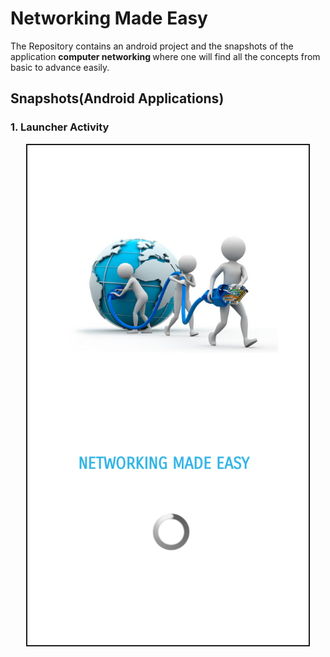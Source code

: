# Networking Made Easy

The Repository contains an android project and the snapshots of the application  <b>computer networking </b> where one will find all the concepts from basic to advance easily.

## Snapshots(Android Applications)

### <b>1. Launcher Activity </b>

<p align="center">
  <img src="https://github.com/bhavna7/Networking-Made-Easy/blob/master/images/1.png" width="450" border = 2/>
</p





